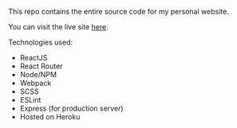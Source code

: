 This repo contains the entire source code for my personal website.

You can visit the live site [here](https://tstoddard.com).

Technologies used:
* ReactJS
* React Router
* Node/NPM
* Webpack
* SCSS
* ESLint
* Express (for production server)
* Hosted on Heroku
